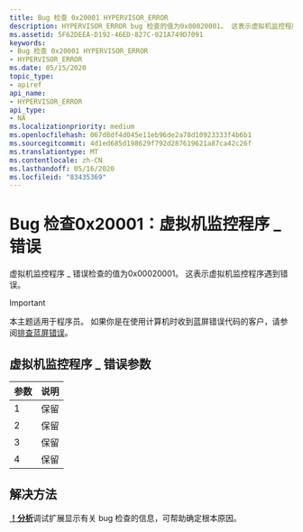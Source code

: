 ```yaml
---
title: Bug 检查 0x20001 HYPERVISOR_ERROR
description: HYPERVISOR_ERROR bug 检查的值为0x00020001。 这表示虚拟机监控程序遇到错误。
ms.assetid: 5F62DEEA-D192-46ED-827C-021A749D7091
keywords:
- Bug 检查 0x20001 HYPERVISOR_ERROR
- HYPERVISOR_ERROR
ms.date: 05/15/2020
topic_type:
- apiref
api_name:
- HYPERVISOR_ERROR
api_type:
- NA
ms.localizationpriority: medium
ms.openlocfilehash: 067d8df4d045e11eb96de2a78d10923333f4b6b1
ms.sourcegitcommit: 4d1ed685d198629f792d287619621a87ca42c26f
ms.translationtype: MT
ms.contentlocale: zh-CN
ms.lasthandoff: 05/16/2020
ms.locfileid: "83435369"
---
```

# <a name="bug-check-0x20001-hypervisor_error"></a>Bug 检查0x20001：虚拟机监控程序 \_ 错误

虚拟机监控程序 \_ 错误检查的值为0x00020001。 这表示虚拟机监控程序遇到错误。

> [!IMPORTANT]
> 本主题适用于程序员。 如果你是在使用计算机时收到蓝屏错误代码的客户，请参阅[排查蓝屏错误](https://www.windows.com/stopcode)。

## <a name="hypervisor_error-parameters"></a>虚拟机监控程序 \_ 错误参数


| 参数 | 说明 |
|-----------|-------------|
| 1         | 保留    |
| 2         | 保留    |
| 3         | 保留    |
| 4         | 保留    |

## <a name="resolution"></a>解决方法

[**！分析**](https://docs.microsoft.com/windows-hardware/drivers/debugger/-analyze)调试扩展显示有关 bug 检查的信息，可帮助确定根本原因。
